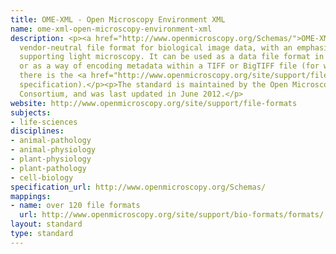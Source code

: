 ```yaml
---
title: OME-XML - Open Microscopy Environment XML
name: ome-xml-open-microscopy-environment-xml
description: <p><a href="http://www.openmicroscopy.org/Schemas/">OME-XML</a> is a
  vendor-neutral file format for biological image data, with an emphasis on metadata
  supporting light microscopy. It can be used as a data file format in its own right,
  or as a way of encoding metadata within a TIFF or BigTIFF file (for which purpose
  there is the <a href="http://www.openmicroscopy.org/site/support/file-formats/ome-tiff/ome-tiff-specification">OME-TIFF</a>
  specification).</p><p>The standard is maintained by the Open Microscopy Environment
  Consortium, and was last updated in June 2012.</p>
website: http://www.openmicroscopy.org/site/support/file-formats
subjects:
- life-sciences
disciplines:
- animal-pathology
- animal-physiology
- plant-physiology
- plant-pathology
- cell-biology
specification_url: http://www.openmicroscopy.org/Schemas/
mappings:
- name: over 120 file formats
  url: http://www.openmicroscopy.org/site/support/bio-formats/formats/
layout: standard
type: standard
---
```


